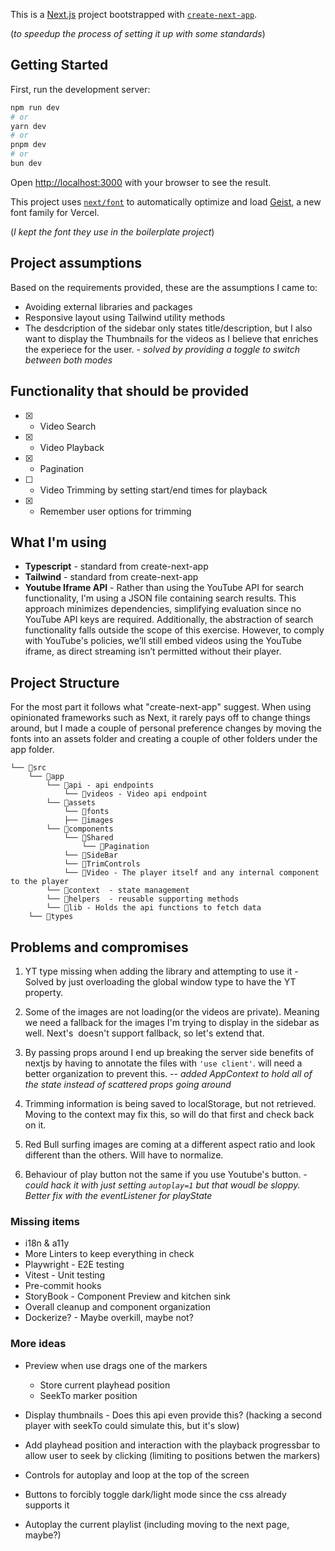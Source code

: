 This is a [Next.js](https://nextjs.org) project bootstrapped with [`create-next-app`](https://nextjs.org/docs/app/api-reference/cli/create-next-app).

(_to speedup the process of setting it up with some standards_)

## Getting Started

First, run the development server:

```bash
npm run dev
# or
yarn dev
# or
pnpm dev
# or
bun dev
```

Open [http://localhost:3000](http://localhost:3000) with your browser to see the result.

This project uses [`next/font`](https://nextjs.org/docs/app/building-your-application/optimizing/fonts) to automatically optimize and load [Geist](https://vercel.com/font), a new font family for Vercel.

(_I kept the font they use in the boilerplate project_)

## Project assumptions

Based on the requirements provided, these are the assumptions I came to:

- Avoiding external libraries and packages
- Responsive layout using Tailwind utility methods
- The desdcription of the sidebar only states title/description, but I also want to display the Thumbnails for the videos as I believe that enriches the experiece for the user. - _solved by providing a toggle to switch between both modes_

## Functionality that should be provided

- [x] - Video Search
- [x] - Video Playback
- [x] - Pagination
- [ ] - Video Trimming by setting start/end times for playback
- [x] - Remember user options for trimming

## What I'm using

- **Typescript** - standard from create-next-app
- **Tailwind** - standard from create-next-app
- **Youtube Iframe API** - Rather than using the YouTube API for search functionality, I'm using a JSON file containing search results. This approach minimizes dependencies, simplifying evaluation since no YouTube API keys are required. Additionally, the abstraction of search functionality falls outside the scope of this exercise. However, to comply with YouTube's policies, we’ll still embed videos using the YouTube iframe, as direct streaming isn’t permitted without their player.

## Project Structure

For the most part it follows what "create-next-app" suggest. When using opinionated frameworks such as Next, it rarely pays off to change things around, but I made a couple of personal preference changes by moving the fonts into an assets folder and creating a couple of other folders under the app folder.

```
└── 📁src
    └── 📁app
        └── 📁api - api endpoints
            └── 📁videos - Video api endpoint
        └── 📁assets
            └── 📁fonts
            ├── 📁images
        └── 📁components
            └── 📁Shared
                └── 📁Pagination
            └── 📁SideBar
            └── 📁TrimControls
            └── 📁Video - The player itself and any internal component to the player
        └── 📁context  - state management
        └── 📁helpers  - reusable supporting methods
        └── 📁lib - Holds the api functions to fetch data
    └── 📁types
```

## Problems and compromises

1. YT type missing when adding the library and attempting to use it - Solved by just overloading the global window type to have the YT property.

2. Some of the images are not loading(or the videos are private). Meaning we need a fallback for the images I'm trying to display in the sidebar as well. Next's <Image/> doesn't support fallback, so let's extend that.

3. By passing props around I end up breaking the server side benefits of nextjs by having to annotate the files with `'use client'`. will need a better organization to prevent this. -- _added AppContext to hold all of the state instead of scattered props going around_

4. Trimming information is being saved to localStorage, but not retrieved. Moving to the context may fix this, so will do that first and check back on it.

5. Red Bull surfing images are coming at a different aspect ratio and look different than the others. Will have to normalize.

6. Behaviour of play button not the same if you use Youtube's button. - _could hack it with just setting `autoplay=1` but that woudl be sloppy. Better fix with the eventListener for playState_

### Missing items

- i18n & a11y
- More Linters to keep everything in check
- Playwright - E2E testing
- Vitest - Unit testing
- Pre-commit hooks
- StoryBook - Component Preview and kitchen sink
- Overall cleanup and component organization
- Dockerize? - Maybe overkill, maybe not?

### More ideas

- Preview when use drags one of the markers

  - Store current playhead position
  - SeekTo marker position

- Display thumbnails - Does this api even provide this? (hacking a second player with seekTo could simulate this, but it's slow)
- Add playhead position and interaction with the playback progressbar to allow user to seek by clicking (limiting to positions betwen the markers)
- Controls for autoplay and loop at the top of the screen
- Buttons to forcibly toggle dark/light mode since the css already supports it
- Autoplay the current playlist (including moving to the next page, maybe?)

